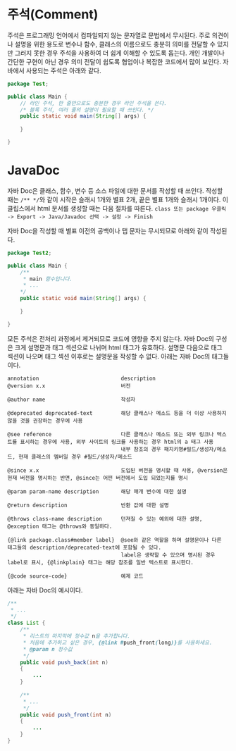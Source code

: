 # 주석(Comment)
주석은 프로그래밍 언어에서 컴파일되지 않는 문자열로 문법에서 무시된다. 주로 의견이나 설명을 위한 용도로 변수나 함수, 클래스의 이름으로도 충분히 의미를 전달할 수 있지만 그러지 못한 경우 주석을 사용하여 더 쉽게 이해할 수 있도록 돕는다. 개인 개발이나 간단한 구현이 아닌 경우 의미 전달이 쉽도록 협업이나 복잡한 코드에서 많이 보인다. 자바에서 사용되는 주석은 아래와 같다.

```java
package Test;

public class Main {
	// 라인 주석, 한 줄만으로도 충분한 경우 라인 주석을 쓴다.
    /* 블록 주석, 여러 줄의 설명이 필요할 때 쓰인다. */
	public static void main(String[] args) {
		
	}

}

```
# JavaDoc
자바 Doc은 클래스, 함수, 변수 등 소스 파일에 대한 문서를 작성할 때 쓰인다. 작성할 때는 `/** */`와 같이 시작은 슬래시 1개와 별표 2개, 끝은 별표 1개와 슬래시 1개이다. 이클립스에서 html 문서를 생성할 때는 다음 절차를 따른다. `class 또는 package 우클릭 -> Export -> Java/Javadoc 선택 -> 설정 -> Finish`

자바 Doc을 작성할 때 별표 이전의 공백이나 탭 문자는 무시되므로 아래와 같이 작성된다.

```java
package Test2;

public class Main {
	/**
	 * main 함수입니다.
	 * ...
	*/
	public static void main(String[] args) {
		
	}

}

```

모든 주석은 전처리 과정에서 제거되므로 코드에 영향을 주지 않는다.
자바 Doc의 구성은 크게 설명문과 태그 섹션으로 나뉘며 html 태그가 유효하다. 설명문 다음으로 태그 섹션이 나오며 태그 섹션 이후로는 설명문을 작성할 수 없다.
아래는 자바 Doc의 태그들이다.

```
annotation                          description
@version x.x                        버전

@author name                        작성자

@deprecated deprecated-text         해당 클래스나 메소드 등을 더 이상 사용하지 않을 것을 권장하는 경우에 사용

@see reference                      다른 클래스나 메소드 또는 외부 링크나 텍스트를 표시하는 경우에 사용, 외부 사이트의 링크를 사용하는 경우 html의 a 태그 사용
                                    내부 참조의 경우 패지키명#필드/생성자/메소드, 현재 클래스의 멤버일 경우 #필드/생성자/메소드

@since x.x                          도입된 버전을 명시할 때 사용, @version은 현재 버전을 명시하는 반면, @since는 어떤 버전에서 도입 되었는지를 명시

@param param-name description       해당 매개 변수에 대한 설명

@return description                 반환 값에 대한 설명

@throws class-name description      던져질 수 있는 예외에 대한 설명, @exception 태그는 @throws와 동일하다.

{@link package.class#member label}  @see와 같은 역할을 하며 설명문이나 다른 태그들의 description/deprecated-text에 포함될 수 있다.
                                    label은 생략할 수 있으며 명시된 경우 label로 표시, {@linkplain} 태그는 해당 참조를 일반 텍스트로 표시한다.

{@code source-code}                 예제 코드
```

아래는 자바 Doc의 예시이다.

```java
/**
 * ...
 */
class List {
	/**
	 * 리스트의 마지막에 정수값 n을 추가합니다.
	 * 처음에 추가하고 싶은 경우, {@link #push_front(long)}를 사용하세요.
	 * @param n 정수값
	 */
	public void push_back(int n)
	{
		...
	}
	
	/**
	 * ...
	 */
	public void push_front(int n)
	{
		...
	}
}

```